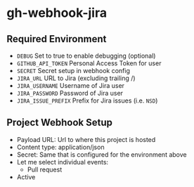 # gh-webhook-jira

## Required Environment

- `DEBUG` Set to true to enable debugging (optional)
- `GITHUB_API_TOKEN` Personal Access Token for user
- `SECRET` Secret setup in webhook config
- `JIRA_URL` URL to Jira (excluding trailing /)
- `JIRA_USERNAME` Username of Jira user
- `JIRA_PASSWORD` Password of Jira user
- `JIRA_ISSUE_PREFIX` Prefix for Jira issues (i.e. `NSD`)

## Project Webhook Setup

- Payload URL: Url to where this project is hosted
- Content type: application/json
- Secret: Same that is configured for the environment above
- Let me select individual events:
  - Pull request
- Active
